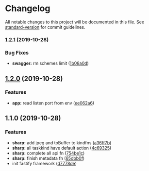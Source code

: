 # Changelog

All notable changes to this project will be documented in this file. See [standard-version](https://github.com/conventional-changelog/standard-version) for commit guidelines.

### [1.2.1](https://github.com/yidinghan/image-hub/compare/v1.2.0...v1.2.1) (2019-10-28)


### Bug Fixes

* **swagger:** rm schemes limit ([1b08a0d](https://github.com/yidinghan/image-hub/commit/1b08a0d821a08fec6b23ce1f1ed39148bc25fa30))

## [1.2.0](https://github.com/yidinghan/image-hub/compare/v1.1.0...v1.2.0) (2019-10-28)


### Features

* **app:** read listen port from env ([ee062a6](https://github.com/yidinghan/image-hub/commit/ee062a60aae3a1ea52542f2aa8ba8ced90778469))

## 1.1.0 (2019-10-28)


### Features

* **sharp:** add jpeg and toBuffer to kindfns ([a36ff7b](https://github.com/yidinghan/image-hub/commit/a36ff7bac0729f97a8029ecf4b534765ca4aedda))
* **sharp:** all taskkind have default action ([4c69325](https://github.com/yidinghan/image-hub/commit/4c69325fada917dbc79d862a6753cf93f2a85b02))
* **sharp:** complete all api fn ([754be1c](https://github.com/yidinghan/image-hub/commit/754be1c33b33d6df6d95dadd765edf5b0fe615f5))
* **sharp:** finish metadata fn ([65dbb0f](https://github.com/yidinghan/image-hub/commit/65dbb0f79089ab8e394b5851f34a975f3fe941ab))
* init fastify framework ([d7778de](https://github.com/yidinghan/image-hub/commit/d7778de653151f7f59186dd02546267d01d34f0a))
